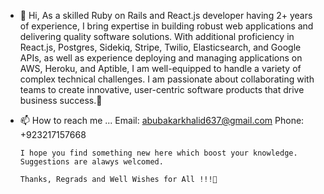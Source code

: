 - 👋 Hi,
      As a skilled Ruby on Rails and React.js developer having 2+ years of experience, I bring expertise in building robust web applications and delivering quality software solutions. With additional proficiency in React.js, Postgres, Sidekiq, Stripe, Twilio, Elasticsearch, and Google APIs, as well as experience deploying and managing applications on AWS, Heroku, and Aptible, I am well-equipped to handle a variety of complex technical challenges. I am passionate about collaborating with teams to create innovative, user-centric software products that drive business success.💞️

- 📫 How to reach me ...
      Email: abubakarkhalid637@gmail.com
      Phone: +923217157668
      
      I hope you find something new here which boost your knowledge. 
      Suggestions are alawys welcomed.
      
      Thanks, Regrads and Well Wishes for All !!!💞️
